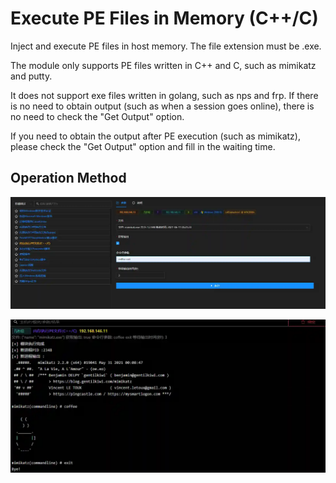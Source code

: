 # Execute PE Files in Memory (C++/C)

Inject and execute PE files in host memory. The file extension must be .exe.

The module only supports PE files written in C++ and C, such as mimikatz and putty.

It does not support exe files written in golang, such as nps and frp. If there is no need to obtain output (such as when a session goes online), there is no need to check the "Get Output" option.

If you need to obtain the output after PE execution (such as mimikatz), please check the "Get Output" option and fill in the waiting time.

## Operation Method
![](img\DefenseEvasion_ProcessInjection_PeLoader\1.webp)

![](img\DefenseEvasion_ProcessInjection_PeLoader\2.webp)